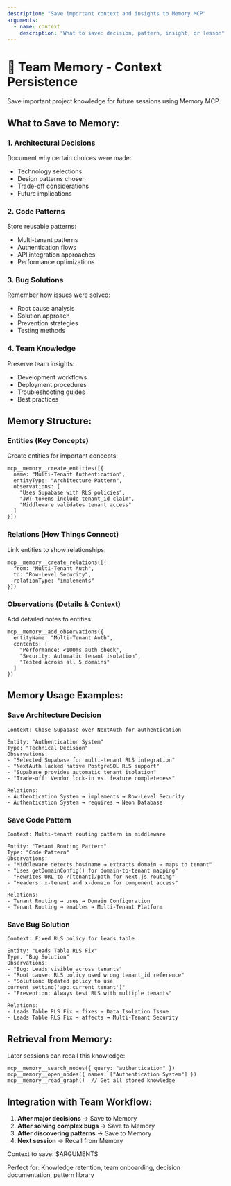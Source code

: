 ```yaml
---
description: "Save important context and insights to Memory MCP"
arguments:
  - name: context
    description: "What to save: decision, pattern, insight, or lesson"
---
```


# 💾 Team Memory - Context Persistence

Save important project knowledge for future sessions using Memory MCP.

## What to Save to Memory:

### 1. Architectural Decisions
Document why certain choices were made:
- Technology selections
- Design patterns chosen
- Trade-off considerations
- Future implications

### 2. Code Patterns
Store reusable patterns:
- Multi-tenant patterns
- Authentication flows
- API integration approaches
- Performance optimizations

### 3. Bug Solutions
Remember how issues were solved:
- Root cause analysis
- Solution approach
- Prevention strategies
- Testing methods

### 4. Team Knowledge
Preserve team insights:
- Development workflows
- Deployment procedures
- Troubleshooting guides
- Best practices

## Memory Structure:

### Entities (Key Concepts)
Create entities for important concepts:
```
mcp__memory__create_entities([{
  name: "Multi-Tenant Authentication",
  entityType: "Architecture Pattern",
  observations: [
    "Uses Supabase with RLS policies",
    "JWT tokens include tenant_id claim",
    "Middleware validates tenant access"
  ]
}])
```

### Relations (How Things Connect)
Link entities to show relationships:
```
mcp__memory__create_relations([{
  from: "Multi-Tenant Auth",
  to: "Row-Level Security",
  relationType: "implements"
}])
```

### Observations (Details & Context)
Add detailed notes to entities:
```
mcp__memory__add_observations({
  entityName: "Multi-Tenant Auth",
  contents: [
    "Performance: <100ms auth check",
    "Security: Automatic tenant isolation",
    "Tested across all 5 domains"
  ]
})
```

## Memory Usage Examples:

### Save Architecture Decision
```
Context: Chose Supabase over NextAuth for authentication

Entity: "Authentication System"
Type: "Technical Decision"
Observations:
- "Selected Supabase for multi-tenant RLS integration"
- "NextAuth lacked native PostgreSQL RLS support"
- "Supabase provides automatic tenant isolation"
- "Trade-off: Vendor lock-in vs. feature completeness"

Relations:
- Authentication System → implements → Row-Level Security
- Authentication System → requires → Neon Database
```

### Save Code Pattern
```
Context: Multi-tenant routing pattern in middleware

Entity: "Tenant Routing Pattern"
Type: "Code Pattern"
Observations:
- "Middleware detects hostname → extracts domain → maps to tenant"
- "Uses getDomainConfig() for domain-to-tenant mapping"
- "Rewrites URL to /[tenant]/path for Next.js routing"
- "Headers: x-tenant and x-domain for component access"

Relations:
- Tenant Routing → uses → Domain Configuration
- Tenant Routing → enables → Multi-Tenant Platform
```

### Save Bug Solution
```
Context: Fixed RLS policy for leads table

Entity: "Leads Table RLS Fix"
Type: "Bug Solution"
Observations:
- "Bug: Leads visible across tenants"
- "Root cause: RLS policy used wrong tenant_id reference"
- "Solution: Updated policy to use current_setting('app.current_tenant')"
- "Prevention: Always test RLS with multiple tenants"

Relations:
- Leads Table RLS Fix → fixes → Data Isolation Issue
- Leads Table RLS Fix → affects → Multi-Tenant Security
```

## Retrieval from Memory:

Later sessions can recall this knowledge:
```
mcp__memory__search_nodes({ query: "authentication" })
mcp__memory__open_nodes({ names: ["Authentication System"] })
mcp__memory__read_graph()  // Get all stored knowledge
```

## Integration with Team Workflow:

1. **After major decisions** → Save to Memory
2. **After solving complex bugs** → Save to Memory  
3. **After discovering patterns** → Save to Memory
4. **Next session** → Recall from Memory

Context to save: $ARGUMENTS

Perfect for: Knowledge retention, team onboarding, decision documentation, pattern library
